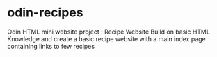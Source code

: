 # odin-recipes
Odin HTML mini website project : Recipe Website
Build on basic HTML Knowledge and create a basic recipe website with a main index page containing links to few recipes
